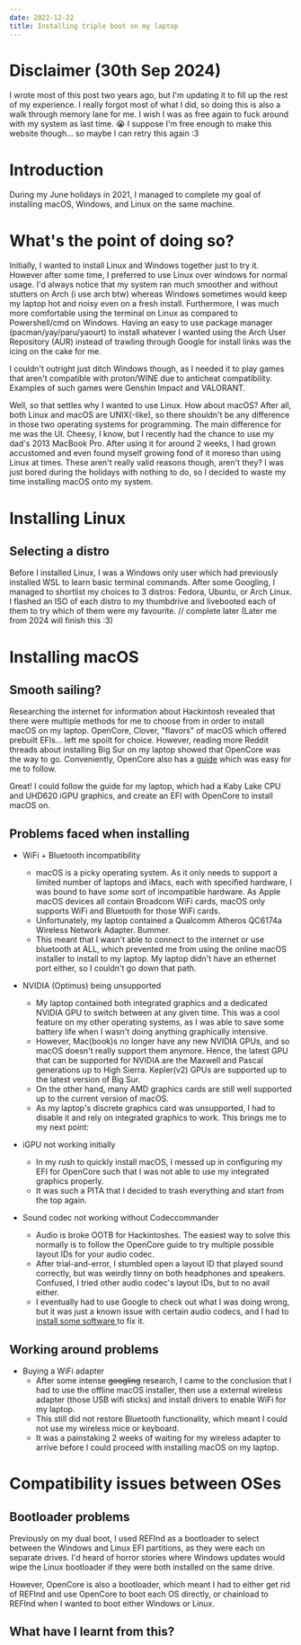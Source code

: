 ```yaml
---
date: 2022-12-22
title: Installing triple boot on my laptop
---
```


# Disclaimer (30th Sep 2024)

I wrote most of this post two years ago, but I'm updating it to fill up the rest of my experience. I really forgot most of what I did, so doing this is also a walk through memory lane for me. I wish I was as free again to fuck around with my system as last time. :sob: I suppose I'm free enough to make this website though... so maybe I can retry this again :3

# Introduction

During my June holidays in 2021, I managed to complete my goal of installing macOS, Windows, and Linux on the same machine.

# What's the point of doing so?

Initially, I wanted to install Linux and Windows together just to try it. However after some time, I preferred to use Linux over windows for normal usage. I'd always notice that my system ran much smoother and without stutters on Arch (i use arch btw) whereas Windows sometimes would keep my laptop hot and noisy even on a fresh install. Furthermore, I was much more comfortable using the terminal on Linux as compared to Powershell/cmd on Windows. Having an easy to use package manager (pacman/yay/paru/yaourt) to install whatever I wanted using the Arch User Repository (AUR) instead of trawling through Google for install links was the icing on the cake for me.

I couldn't outright just ditch Windows though, as I needed it to play games that aren't compatible with proton/WINE due to anticheat compatibility. Examples of such games were Genshin Impact and VALORANT.

Well, so that settles why I wanted to use Linux. How about macOS? After all, both Linux and macOS are UNIX(-like), so there shouldn't be any difference in those two operating systems for programming. The main difference for me was the UI. Cheesy, I know, but I recently had the chance to use my dad's 2013 MacBook Pro. After using it for around 2 weeks, I had grown accustomed and even found myself growing fond of it moreso than using Linux at times. These aren't really valid reasons though, aren't they? I was just bored during the holidays with nothing to do, so I decided to waste my time installing macOS onto my system.

# Installing Linux

## Selecting a distro

Before I installed Linux, I was a Windows only user which had previously installed WSL to learn basic terminal commands. After some Googling, I managed to shortlist my choices to 3 distros: Fedora, Ubuntu, or Arch Linux. I flashed an ISO of each distro to my thumbdrive and livebooted each of them to try which of them were my favourite.
// complete later
(Later me from 2024 will finish this :3)

# Installing macOS

## Smooth sailing?

Researching the internet for information about Hackintosh revealed that there were multiple methods for me to choose from in order to install macOS on my laptop. OpenCore, Clover, "flavors" of macOS which offered prebuilt EFIs... left me spoilt for choice. However, reading more Reddit threads about installing Big Sur on my laptop showed that OpenCore was the way to go. Conveniently, OpenCore also has a [guide](https://dortania.github.io/OpenCore-Install-Guide/) which was easy for me to follow.

Great! I could follow the guide for my laptop, which had a Kaby Lake CPU and UHD620 iGPU graphics, and create an EFI with OpenCore to install macOS on.

## Problems faced when installing

- WiFi + Bluetooth incompatibility

  - macOS is a picky operating system. As it only needs to support a limited number of laptops and iMacs, each with specified hardware, I was bound to have _some_ sort of incompatible hardware. As Apple macOS devices all contain Broadcom WiFi cards, macOS only supports WiFi and Bluetooth for those WiFi cards.
  - Unfortunately, my laptop contained a Qualcomm Atheros QC6174a Wireless Network Adapter. Bummer.
  - This meant that I wasn't able to connect to the internet or use bluetooth at ALL, which prevented me from using the online macOS installer to install to my laptop. My laptop didn't have an ethernet port either, so I couldn't go down that path.

- NVIDIA (Optimus) being unsupported

  - My laptop contained both integrated graphics and a dedicated NVIDIA GPU to switch between at any given time. This was a cool feature on my other operating systems, as I was able to save some battery life when I wasn't doing anything graphically intensive.
  - However, Mac(book)s no longer have any new NVIDIA GPUs, and so macOS doesn't really support them anymore. Hence, the latest GPU that can be supported for NVIDIA are the Maxwell and Pascal generations up to High Sierra. Kepler(v2) GPUs are supported up to the latest version of Big Sur.
  - On the other hand, many AMD graphics cards are still well supported up to the current version of macOS.
  - As my laptop's discrete graphics card was unsupported, I had to disable it and rely on integrated graphics to work. This brings me to my next point:

- iGPU not working initially

  - In my rush to quickly install macOS, I messed up in configuring my EFI for OpenCore such that I was not able to use my integrated graphics properly.
  - It was such a PITA that I decided to trash everything and start from the top again.

- Sound codec not working without Codeccommander
  - Audio is broke OOTB for Hackintoshes. The easiest way to solve this normally is to follow the OpenCore guide to try multiple possible layout IDs for your audio codec.
  - After trial-and-error, I stumbled open a layout ID that played sound correctly, but was weirdly tinny on both headphones and speakers. Confused, I tried other audio codec's layout IDs, but to no avail either.
  - I eventually had to use Google to check out what I was doing wrong, but it was just a known issue with certain audio codecs, and I had to[ install some software ](https://elitemacx86.com/threads/audio-distortion-when-using-headphones-on-laptops-clover-opencore.185/) to fix it.

## Working around problems

- Buying a WiFi adapter
  - After some intense ~~googling~~ research, I came to the conclusion that I had to use the offline macOS installer, then use a external wireless adapter (those USB wifi sticks) and install drivers to enable WiFi for my laptop.
  - This still did not restore Bluetooth functionality, which meant I could not use my wireless mice or keyboard.
  - It was a painstaking 2 weeks of waiting for my wireless adapter to arrive before I could proceed with installing macOS on my laptop.

# Compatibility issues between OSes

## Bootloader problems

Previously on my dual boot, I used REFInd as a bootloader to select between the Windows and Linux EFI partitions, as they were each on separate drives. I'd heard of horror stories where Windows updates would wipe the Linux bootloader if they were both installed on the same drive.

However, OpenCore is also a bootloader, which meant I had to either get rid of REFInd and use OpenCore to boot each OS directly, or chainload to REFInd when I wanted to boot either Windows or Linux.

## What have I learnt from this?
